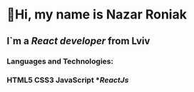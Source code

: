 # 👋Hi, my name is **Nazar Roniak**
## I`m a  *React developer* from Lviv
### Languages and Technologies:
### **HTML5** **CSS3** **JavaScript** **ReactJs*
